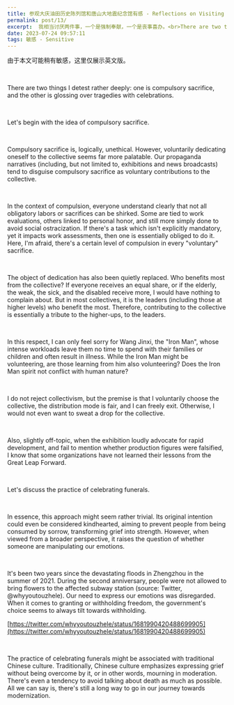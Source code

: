 ```yaml
---
title: 参观大庆油田历史陈列馆和唐山大地震纪念馆有感 - Reflections on Visiting the Daqing Oilfield History Exhibition Hall and the Tangshan Earthquake Memorial Hall
permalink: post/13/
excerpt:  我相当讨厌两件事，一个是强制奉献，一个是丧事喜办。<br>There are two things I detest rather deeply：one is compulsory sacrifice, and the other is glossing over tragedies with celebrations.
date: 2023-07-24 09:57:11
tags: 敏感 - Sensitive
---
```


<p class="tennisbot" id="左上角有google翻译，如果需要的话<br>There is Google Translate button in the upper left corner, if needed">由于本文可能稍有敏感，这里仅展示英文版。</p>

<br>

There are two things I detest rather deeply: one is compulsory sacrifice, and the other is glossing over tragedies with celebrations.

<br>

Let's begin with the idea of compulsory sacrifice.

<br>

Compulsory sacrifice is, logically, unethical. However, voluntarily dedicating oneself to the collective seems far more palatable. Our propaganda narratives (including, but not limited to, exhibitions and news broadcasts) tend to disguise compulsory sacrifice as voluntary contributions to the collective.

<br>

In the context of compulsion, everyone understand clearly that not all obligatory labors or sacrifices can be shirked. Some are tied to work evaluations, others linked to personal honor, and still more simply done to avoid social ostracization. If there's a task which isn't explicitly mandatory, yet it impacts work assessments, then one is essentially obliged to do it. Here, I'm afraid, there's a certain level of compulsion in every "voluntary" sacrifice.

<br>

The object of dedication has also been quietly replaced. Who benefits most from the collective? If everyone receives an equal share, or if the elderly, the weak, the sick, and the disabled receive more, I would have nothing to complain about. But in most collectives, it is the leaders (including those at higher levels) who benefit the most. Therefore, contributing to the collective is essentially a tribute to the higher-ups, to the leaders.

<br>

In this respect, I can only feel sorry for Wang Jinxi, the "Iron Man", whose intense workloads leave them no time to spend with their families or children and often result in illness. While the Iron Man might be volunteering, are those learning from him also volunteering? Does the Iron Man spirit not conflict with human nature?

<br>

I do not reject collectivism, but the premise is that I voluntarily choose the collective, the distribution mode is fair, and I can freely exit. Otherwise, I would not even want to sweat a drop for the collective.

<br>

Also, slightly off-topic, when the exhibition loudly advocate for rapid development, and fail to mention whether production figures were falsified, I know that some organizations have not learned their lessons from the Great Leap Forward.

<br>

Let's discuss the practice of celebrating funerals.

<br>

In essence, this approach might seem rather trivial. Its original intention could even be considered kindhearted, aiming to prevent people from being consumed by sorrow, transforming grief into strength. However, when viewed from a broader perspective, it raises the question of whether someone are manipulating our emotions.

<br>

It's been two years since the devastating floods in Zhengzhou in the summer of 2021. During the second anniversary, people were not allowed to bring flowers to the affected subway station (source: Twitter, @whyyoutouzhele). Our need to express our emotions was disregarded. When it comes to granting or withholding freedom, the government's choice seems to always tilt towards withholding.

[https://twitter.com/whyyoutouzhele/status/1681990420488699905](https://twitter.com/whyyoutouzhele/status/1681990420488699905)

<br>

The practice of celebrating funerals might be associated with traditional Chinese culture. Traditionally, Chinese culture emphasizes expressing grief without being overcome by it, or in other words, mourning in moderation. There's even a tendency to avoid talking about death as much as possible. All we can say is, there's still a long way to go in our journey towards modernization.